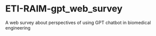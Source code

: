 # ETI-RAIM-gpt_web_survey
A web survey about perspectives of using GPT chatbot in biomedical engineering
